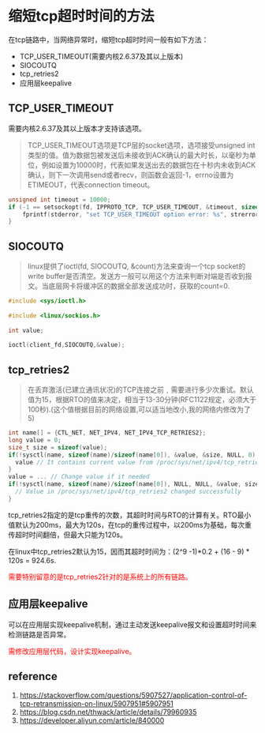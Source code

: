 # 缩短tcp超时时间的方法

在tcp链路中，当网络异常时，缩短tcp超时时间一般有如下方法：

- TCP_USER_TIMEOUT(需要内核2.6.37及其以上版本)
- SIOCOUTQ
- tcp_retries2
- 应用层keepalive

## TCP_USER_TIMEOUT

需要内核2.6.37及其以上版本才支持该选项。

>TCP_USER_TIMEOUT选项是TCP层的socket选项，选项接受unsigned int类型的值。值为数据包被发送后未接收到ACK确认的最大时长，以毫秒为单位，例如设置为10000时，代表如果发送出去的数据包在十秒内未收到ACK确认，则下一次调用send或者recv，则函数会返回-1，errno设置为ETIMEOUT，代表connection timeout。

```c
unsigned int timeout = 10000;
if (-1 == setsockopt(fd, IPPROTO_TCP, TCP_USER_TIMEOUT, &timeout, sizeof(timeout))) {
    fprintf(stderror, "set TCP_USER_TIMEOUT option error: %s", strerror(errno));
}
```

## SIOCOUTQ

> linux提供了ioctl(fd, SIOCOUTQ, &count)方法来查询一个tcp socket的write buffer是否清空。发送方一般可以用这个方法来判断对端是否收到报文。当底层网卡将缓冲区的数据全部发送成功时，获取的count=0.

```c
#include <sys/ioctl.h>
 
#include <linux/sockios.h>
 
int value;
 
ioctl(client_fd,SIOCOUTQ,&value);
```

## tcp_retries2

> 在丢弃激活(已建立通讯状况)的TCP连接之前﹐需要进行多少次重试。默认值为15，根据RTO的值来决定，相当于13-30分钟(RFC1122规定，必须大于100秒).(这个值根据目前的网络设置,可以适当地改小,我的网络内修改为了5)

```c
int name[] = {CTL_NET, NET_IPV4, NET_IPV4_TCP_RETRIES2};
long value = 0;
size_t size = sizeof(value);
if(!sysctl(name, sizeof(name)/sizeof(name[0]), &value, &size, NULL, 0) {
  value // It contains current value from /proc/sys/net/ipv4/tcp_retries2
}
value = ... // Change value if it needed
if(!sysctl(name, sizeof(name)/sizeof(name[0]), NULL, NULL, &value, size) {
  // Value in /proc/sys/net/ipv4/tcp_retries2 changed successfully
}
```

tcp_retries2指定的是tcp重传的次数，其超时时间与RTO的计算有关。RTO最小值默认为200ms，最大为120s，在tcp的重传过程中，以200ms为基础，每次重传超时时间翻倍，但最大只能为120s。

在linux中tcp_retries2默认为15，因而其超时时间为：(2^9 -1)*0.2 + (16 - 9) * 120s = 924.6s.

<font color="red">需要特别留意的是tcp_retries2针对的是系统上的所有链路。</font>

## 应用层keepalive

可以在应用层实现keepalive机制，通过主动发送keepalive报文和设置超时时间来检测链路是否异常。

<font color="red">需修改应用层代码，设计实现keepalive。</font>

## reference

1. https://stackoverflow.com/questions/5907527/application-control-of-tcp-retransmission-on-linux/5907951#5907951
2. https://blog.csdn.net/thwack/article/details/79960935
3. https://developer.aliyun.com/article/840000

